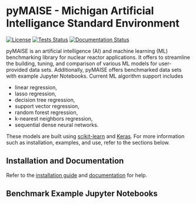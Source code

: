 # pyMAISE - Michigan Artificial Intelligance Standard Environment

[![License](https://img.shields.io/badge/License-Apache_2.0-blue.svg)](https://opensource.org/licenses/Apache-2.0)
[![Tests Status](https://github.com/myerspat/pyMAISE/actions/workflows/test.yml/badge.svg)](https://github.com/myerspat/pyMAISE/actions/workflows)
[![Documentation Status](https://readthedocs.org/projects/pymaise/badge/?version=latest)](https://pymaise.readthedocs.io/en/latest/?badge=latest)

pyMAISE is an artificial intelligence (AI) and machine learning (ML) benchmarking library for nuclear reactor applications. It offers to streamline the building, tuning, and comparison of various ML models for user-provided data sets. Additionally, pyMAISE offers benchmarked data sets with example Jupyter Notebooks. Current ML algorithm support includes

- linear regression,
- lasso regression,
- decision tree regression,
- support vector regression,
- random forest regression,
- k-nearest neighbors regression,
- sequential dense neural networks.

These models are built using [scikit-learn](https://scikit-learn.org/stable/index.html) and [Keras](https://keras.io). For more information such as installation, examples, and use, refer to the sections below.

## Installation and Documentation

Refer to the [installation guide](https://pymaise.readthedocs.io/en/latest/installation.html) and [documentation](https://pymaise.readthedocs.io/en/latest/index.html) for help.

## Benchmark Example Jupyter Notebooks
